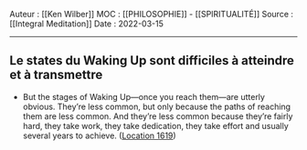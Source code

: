 Auteur : [[Ken Wilber]]
MOC :  [[PHILOSOPHIE]] - [[SPIRITUALITÉ]] 
Source : [[Integral Meditation]]
Date : 2022-03-15
***

## Le states du Waking Up sont difficiles à atteindre et à transmettre
- But the stages of Waking Up—once you reach them—are utterly obvious. They’re less common, but only because the paths of reaching them are less common. And they’re less common because they’re fairly hard, they take work, they take dedication, they take effort and usually several years to achieve. ([Location 1619](https://readwise.io/to_kindle?action=open&asin=B01BMYXTU0&location=1619))